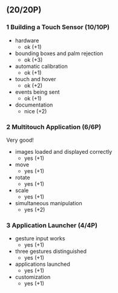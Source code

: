 ## (20/20P)

### 1 Building a Touch Sensor (10/10P)

 * hardware
   * ok (+1)
 * bounding boxes and palm rejection
   * ok (+3)
 * automatic calibration
   * ok (+1)
 * touch and hover
   * ok (+2)
 * events being sent
   * ok (+1)
 * documentation
   * nice (+2)

### 2 Multitouch Application (6/6P)

Very good!

 * images loaded and displayed correctly
   * yes (+1)
 * move
   * yes (+1)
 * rotate
   * yes (+1)
 * scale
   * yes (+1)
 * simultaneous manipulation
   * yes (+2)

### 3 Application Launcher (4/4P)

 * gesture input works
   * yes (+1)
 * three gestures distinguished
   * yes (+1)
 * applications launched
   * yes (+1)
 * customization
   * yes (+1)
